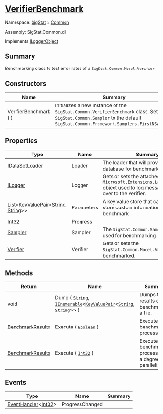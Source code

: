 # [VerifierBenchmark](./VerifierBenchmark.md)

Namespace: [SigStat]() > [Common](./README.md)

Assembly: SigStat.Common.dll

Implements [ILoggerObject](./ILoggerObject.md)

## Summary
Benchmarking class to test error rates of a `SigStat.Common.Model.Verifier`

## Constructors

| Name | Summary | 
| --- | --- | 
| VerifierBenchmark (  ) | Initializes a new instance of the `SigStat.Common.VerifierBenchmark` class.  Sets the `SigStat.Common.Sampler` to the default `SigStat.Common.Framework.Samplers.FirstNSampler`. | 


## Properties

| Type | Name | Summary | 
| --- | --- | --- | 
| [IDataSetLoader](./Loaders/IDataSetLoader.md) | Loader | The loader that will provide the database for benchmarking | 
| [ILogger](./VerifierBenchmark.md) | Logger | Gets or sets the attached `Microsoft.Extensions.Logging.ILogger` object used to log messages. Hands it over to the verifier. | 
| [List](https://docs.microsoft.com/en-us/dotnet/api/System.Collections.Generic.List-1)\<[KeyValuePair](https://docs.microsoft.com/en-us/dotnet/api/System.Collections.Generic.KeyValuePair-2)\<[String](https://docs.microsoft.com/en-us/dotnet/api/System.String), [String](https://docs.microsoft.com/en-us/dotnet/api/System.String)>> | Parameters | A key value store that can be used to store custom information about the benchmark | 
| [Int32](https://docs.microsoft.com/en-us/dotnet/api/System.Int32) | Progress |  | 
| [Sampler](./Sampler.md) | Sampler | The `SigStat.Common.Sampler` to be used for benchmarking | 
| [Verifier](./Model/Verifier.md) | Verifier | Gets or sets the `SigStat.Common.Model.Verifier` to be benchmarked. | 


## Methods

| Return | Name | Summary | 
| --- | --- | --- | 
| void | Dump ( [`String`](https://docs.microsoft.com/en-us/dotnet/api/System.String), [`IEnumerable`](https://docs.microsoft.com/en-us/dotnet/api/System.Collections.Generic.IEnumerable-1)\<[`KeyValuePair`](https://docs.microsoft.com/en-us/dotnet/api/System.Collections.Generic.KeyValuePair-2)\<[`String`](https://docs.microsoft.com/en-us/dotnet/api/System.String), [`String`](https://docs.microsoft.com/en-us/dotnet/api/System.String)>> ) | Dumps the results of the benchmark in a file. | 
| [BenchmarkResults](./BenchmarkResults.md) | Execute ( [`Boolean`](https://docs.microsoft.com/en-us/dotnet/api/System.Boolean) ) | Execute the benchmarking process. | 
| [BenchmarkResults](./BenchmarkResults.md) | Execute ( [`Int32`](https://docs.microsoft.com/en-us/dotnet/api/System.Int32) ) | Execute the benchmarking process with a degree of parallelism. | 


## Events

| Type | Name | Summary | 
| --- | --- | --- | 
| [EventHandler](https://docs.microsoft.com/en-us/dotnet/api/System.EventHandler-1)\<[Int32](https://docs.microsoft.com/en-us/dotnet/api/System.Int32)> | ProgressChanged |  | 


